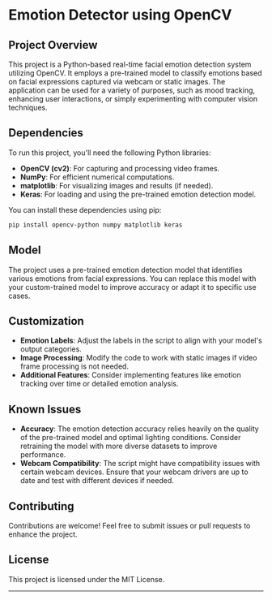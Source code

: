 # Emotion Detector using OpenCV

## Project Overview

This project is a Python-based real-time facial emotion detection system utilizing OpenCV. It employs a pre-trained model to classify emotions based on facial expressions captured via webcam or static images. The application can be used for a variety of purposes, such as mood tracking, enhancing user interactions, or simply experimenting with computer vision techniques.

## Dependencies

To run this project, you'll need the following Python libraries:

- **OpenCV (cv2)**: For capturing and processing video frames.
- **NumPy**: For efficient numerical computations.
- **matplotlib**: For visualizing images and results (if needed).
- **Keras**: For loading and using the pre-trained emotion detection model.

You can install these dependencies using pip:

```bash
pip install opencv-python numpy matplotlib keras
```

## Model

The project uses a pre-trained emotion detection model that identifies various emotions from facial expressions. You can replace this model with your custom-trained model to improve accuracy or adapt it to specific use cases.

## Customization

- **Emotion Labels**: Adjust the labels in the script to align with your model's output categories.
- **Image Processing**: Modify the code to work with static images if video frame processing is not needed.
- **Additional Features**: Consider implementing features like emotion tracking over time or detailed emotion analysis.

## Known Issues

- **Accuracy**: The emotion detection accuracy relies heavily on the quality of the pre-trained model and optimal lighting conditions. Consider retraining the model with more diverse datasets to improve performance.
- **Webcam Compatibility**: The script might have compatibility issues with certain webcam devices. Ensure that your webcam drivers are up to date and test with different devices if needed.

## Contributing

Contributions are welcome! Feel free to submit issues or pull requests to enhance the project.

## License

This project is licensed under the MIT License.

---
